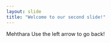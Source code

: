 ```yaml
---
layout: slide
title: "Welcome to our second slide!"
---
```

Mehthara
Use the left arrow to go back!
